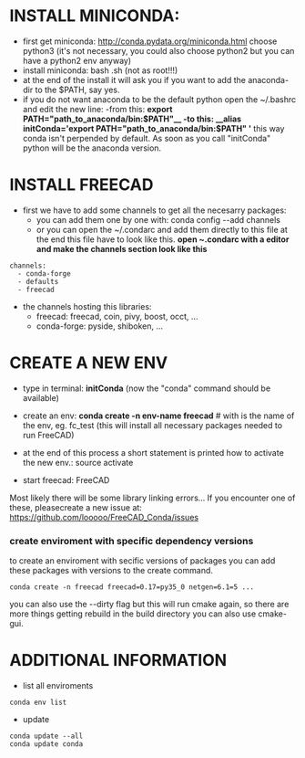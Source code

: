 # INSTALL MINICONDA:

- first get miniconda: http://conda.pydata.org/miniconda.html choose python3 (it's not necessary, you could also choose python2 but you can have a python2 env anyway)
- install miniconda: bash <miniconda-file>.sh (not as root!!!)
- at the end of the install it will ask you if you want to add the anaconda-dir to the $PATH, say yes.
- if you do not want anaconda to be the default python open the ~/.bashrc and edit the new line:
    -from this: __export PATH="path_to_anaconda/bin:$PATH"__
    -to this: __alias initConda='export PATH="path_to_anaconda/bin:$PATH" '__
    this way conda isn't perpended by default. As soon as you call "initConda" python will be the anaconda version.


# INSTALL FREECAD

- first we have to add some channels to get all the necesarry packages:
  - you can add them one by one with: conda config --add channels <name>
  - or you can open the ~/.condarc and add them directly to this file
at the end this file have to look like this.
__open ~.condarc with a editor and make the channels section look like this__

```
channels:
  - conda-forge
  - defaults
  - freecad
```

 - the channels hosting this libraries:
    - freecad: freecad, coin, pivy, boost, occt, ...
    - conda-forge: pyside, shiboken, ...



# CREATE A NEW ENV
- type in terminal: __initConda__ (now the "conda" command should be available)
- create an env: __conda create -n env-name freecad__ # with <env-name> is the name of the env, eg. fc_test
    (this will install all necessary packages needed to run FreeCAD)
- at the end of this process a short statement is printed how to activate the new env.: source activate <env-name>

- start freecad: FreeCAD

Most likely there will be some library linking errors... If you encounter one of these, pleasecreate a new issue at: https://github.com/looooo/FreeCAD_Conda/issues

### create enviroment with specific dependency versions
to create an enviroment with secific versions of packages you can add these packages with versions to the create command.

```
conda create -n freecad freecad=0.17=py35_0 netgen=6.1=5 ...
```

you can also use the --dirty flag but this will run cmake again, so there are more things getting rebuild
in the build directory you can also use cmake-gui.

# ADDITIONAL INFORMATION

- list all enviroments
```
conda env list
```  

- update
```
conda update --all
conda update conda
```
